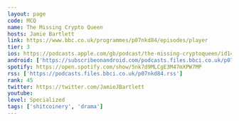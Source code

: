 ```yaml
---
layout: page
code: MCQ
name: The Missing Crypto Queen
hosts: Jamie Bartlett
link: https://www.bbc.co.uk/programmes/p07nkd84/episodes/player
tier: 3
ios: https://podcasts.apple.com/gb/podcast/the-missing-cryptoqueen/id1480370173
android: ['https://subscribeonandroid.com/podcasts.files.bbci.co.uk/p07nkd84.rss']
spotify: https://open.spotify.com/show/5nk7d9MLCgE3M47mXPW7MP
rss: ['https://podcasts.files.bbci.co.uk/p07nkd84.rss']
rank: 45
twitter: https://twitter.com/JamieJBartlett
youtube: 
level: Specialized
tags: ['shitcoinery', 'drama']
---
```

